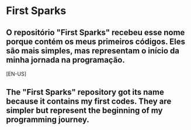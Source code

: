 # First Sparks
 

## O repositório "First Sparks" recebeu esse nome porque contém os meus primeiros códigos. Eles são mais simples, mas representam o início da minha jornada na programação.

[EN-US]

## The "First Sparks" repository got its name because it contains my first codes. They are simpler but represent the beginning of my programming journey.
